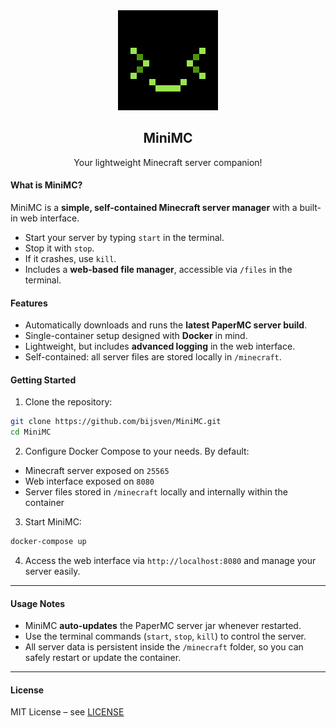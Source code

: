 <div align="center">
  <img src="./client/src/lib/assets/favicon.png" alt="Favicon" />

## MiniMC

Your lightweight Minecraft server companion!

</div>


#### What is MiniMC?

MiniMC is a **simple, self-contained Minecraft server manager** with a built-in web interface.

* Start your server by typing `start` in the terminal.
* Stop it with `stop`.
* If it crashes, use `kill`.
* Includes a **web-based file manager**, accessible via `/files` in the terminal.


#### Features

* Automatically downloads and runs the **latest PaperMC server build**.
* Single-container setup designed with **Docker** in mind.
* Lightweight, but includes **advanced logging** in the web interface.
* Self-contained: all server files are stored locally in `/minecraft`.


#### Getting Started

1. Clone the repository:

```bash
git clone https://github.com/bijsven/MiniMC.git
cd MiniMC
```

2. Configure Docker Compose to your needs. By default:

* Minecraft server exposed on `25565`
* Web interface exposed on `8080`
* Server files stored in `/minecraft` locally and internally within the container

3. Start MiniMC:

```bash
docker-compose up
```

4. Access the web interface via `http://localhost:8080` and manage your server easily.

---

#### Usage Notes

* MiniMC **auto-updates** the PaperMC server jar whenever restarted.
* Use the terminal commands (`start`, `stop`, `kill`) to control the server.
* All server data is persistent inside the `/minecraft` folder, so you can safely restart or update the container.

---

#### License

MIT License – see [LICENSE](LICENSE)
